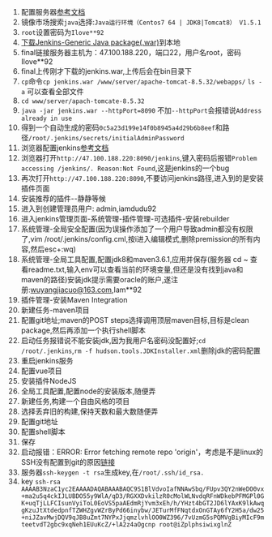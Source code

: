 1. 配置服务器[参考文档](https://blog.csdn.net/tomatocc/article/details/83930714)
  1. 镜像市场搜索`java`选择:`Java运行环境（Centos7 64 | JDK8|Tomcat8） V1.5.1`
  2. `root`设置密码为`Ilove**92`
  3. [下载Jenkins-Generic Java package(.war)](https://jenkins.io/download/)到本地
  4. final链接服务器主机为：47.100.188.220，端口22，用户名root，密码Ilove**92
  5. final上传刚才下载的jenkins.war,上传后会在bin目录下
  6. `cp`命令`cp jenkins.war /www/server/apache-tomcat-8.5.32/webapps/` `ls -a` 可以查看全部文件
  7. `cd www/server/apach-tomcate-8.5.32`
  8. `java -jar jenkins.war --httpPort=8090` 不加`--httpPort`会报错说`Address already in use`
  9. 得到一个自动生成的密码`0c5a23d199e14f0b8945a4d29b6b8eef`和路径`/root/.jenkins/secrets/initialAdminPassword`
2. 浏览器配置jenkins[参考文档](https://blog.csdn.net/qq_37185413/article/details/79555462)
  1. 浏览器打开`http://47.100.188.220:8090/jenkins`,键入密码后报错`Problem accessing /jenkins/. Reason:Not Found`,这是jenkins的一个bug
  2. 再次打开`http://47.100.188.220:8090`,不要访问jenkins路径,进入到的是安装插件页面
  3. 安装推荐的插件--静静等候
  4. 进入到创建管理员用户: admin,iamdudu92
  5. 进入jenkins管理页面-系统管理-插件管理-可选插件-安装rebuilder
  6. 系统管理-全局安全配置(因为误操作添加了一个用户导致admin都没有权限了,vim /root/.jenkins/config.cml,按i进入编辑模式,删除premission的所有内容,然后esc+:wq)
  7. 系统管理-全局工具配置,配置jdk8和maven3.6.1,应用并保存(服务器 cd ~ 查看readme.txt,输入env可以查看当前的环境变量,但还是没有找到java和maven的路径)安装jdk提示需要oracle的账户,遂注册:wuyangjiacuo@163.com,Iam**92
  8. 插件管理-安装Maven Integration
  9. 新建任务-maven项目
  10. 配置git地址;maven的POST steps选择调用顶层maven目标,目标是clean package,然后再添加一个执行shell脚本
  11. 启动任务报错说不能安装jdk,因为我用户名密码没配置好;`cd /root/.jenkins`,` rm -f hudson.tools.JDKInstaller.xml `删除jdk的密码配置
  12. 重启jenkins服务
3. 配置vue项目
  1. 安装插件NodeJS
  2. 全局工具配置,配置node的安装版本,随便弄
  3. 新建任务,构建一个自由风格的项目
  4. 选择丢弃旧的构建,保持天数和最大数随便弄
  5. 配置git地址
  6. 配置shell脚本
  7. 保存
  8. 启动报错：ERROR: Error fetching remote repo 'origin'，考虑是不是linux的SSH没有配置到git的原因[链接](https://www.cnblogs.com/feng0520/p/9070071.html)
  9. 服务器`ssh-keygen -t rsa`生成key,在`/root/.ssh/id_rsa.`
  10. key `ssh-rsa AAAAB3NzaC1yc2EAAAADAQABAAABAQC9S1BlVdvoIafNNAwSbq/FUpv3QY2nWeDO0vx+ma2u5q4ckIJLUBDO55y9WlA/qD3/RGXXDvkilzR0cMolWLNvdqRFnWDkebPFMGPl0GK+uqTjLLFCIsunVyiToL0EoVS5paAEdmRjYvm3xEh/h/YHzt4bGT2JD6lYAxK9lkAwqgKzuJtXtdedpnfTZWHZgvWZrByPd66inybw/JETurMfFNqtdxOnGTAy6fY2H5a/dw25+niJZavMwjDQV9qJB8uZmt7NYPxJjqmzlvhlOO0WZ396/7vUzmG5sPQMVgBiyMIcF9mteetvdT2gbc9xqNeh1EUuKcZ/+lA2z4aOgcnp root@iZplphsiwixglnZ`